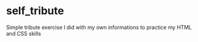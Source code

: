 # self_tribute
Simple tribute exercise I did with my own informations to practice my HTML and CSS skills
